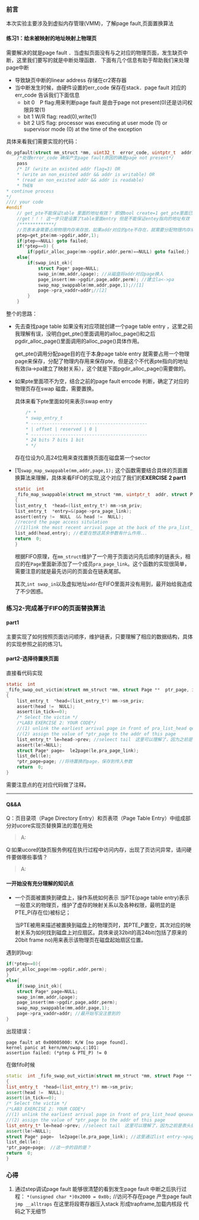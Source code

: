 ### 前言
本次实验主要涉及到虚拟内存管理(VMM)，了解page fault,页面置换算法

#### 练习1：给未被映射的地址映射上物理页　
需要解决的就是page fault ．当虚拟页面没有与之对应的物理页面，发生缺页中断，这里我们要写的就是中断处理函数．
下面有几个信息有助于帮助我们来处理page中断
- 导致缺页中断的linear address 存储在cr2寄存器
- 当中断发生时候，由硬件设置的err_code 保存在stack．page fault 对应的 err_code 告诉我们下面信息
	-  bit 0　P  flag:用来判断page fault 是由于page not present(0)还是访问权限异常(1)
	- bit 1 W/R flag:  read(0),write(1)
	- bit 2 U/S flag: processor was executing at user mode (1) or supervisor mode (0) at the time of the exception

具体来看我们需要实现的代码：
```c
do_pgfault(struct mm_struct *mm, uint32_t  error_code, uintptr_t  addr){
	/*处理error_code 确保产生page fault原因的确是page not present*/
	pass
	/* IF (write an existed addr flag=3) OR
	* (write an non_existed addr && addr is writable) OR
	* (read an non_existed addr && addr is readable)
	* THEN
* continue process
*/
//// your code 
#endif
	// get_pte不能保证table 里面的地址有效？ 即使bool create=1 get_pte里面已经调用了一次alloc_page
	//get！！！ 这一步只是设置了table里面entry 但是不能保证entey指向的地址有效
	/*************/
	//页表本身需要占用物理内存来存放，如果addr对应的pte不存在，就需要分配物理内存来存放pte，之前的理解都不对
	ptep=get_pte(mm->pgdir,addr,1); 
	if(ptep==NULL) goto failed;
	if(*ptep==0) {
		if(pgdir_alloc_page(mm->pgdir,addr,perm)==NULL) goto failed;}
	else{
		if(swap_init_ok){
			struct Page* page=NULL;
			swap_in(mm,addr,&page); //从磁盘将addr对应page换入
			page_insert(mm->pgdir,page,addr,perm); //建立la<->pa
			swap_map_swappable(mm,addr,page,1);//[1]
			page->pra_vaddr=addr;//[2]
		}
	}

```
整个的思路：
- 先去查找page table 如果没有对应项就创建一个page table entry ，这里之前我理解有误，没明白get_pte()里面调用的alloc_page()和之后pgdir_alloc_page()里面调用的alloc_page()具体作用。

	get_pte()调用分配page目的在于本身page table entry 就需要占用一个物理page来保存，分配了物理内存用来保存pte，但是这个不代表pte指向的地址有效(la->pa建立了映射关系），这个就是下面pgdir_alloc_page()需要做的。
- 如果pte里面项不为空，结合之前的page fault errcode 判断，确定了对应的物理页存在swap 磁盘，需要置换。

	具体来看下pte里面如何来表示swap entry
	```c
		/* *
		* swap_entry_t
		* --------------------------------------------
		* | offset | reserved | 0 |
		* --------------------------------------------
		* 24 bits 7 bits 1 bit
		* */
	```
	存在位设为0,高24位用来查找置换页面在磁盘第一个sector
- [1]`swap_map_swappable(mm,addr,page,1);` 这个函数需要结合具体的页面置换算法来理解，具体来看FIFO的实现,这个对应了我们的**EXERCISE 2 part1**
	```c
	static  int
	_fifo_map_swappable(struct mm_struct *mm, uintptr_t  addr, struct Page *page, int  swap_in)
	{
	list_entry_t  *head=(list_entry_t*) mm->sm_priv;
	list_entry_t  *entry=&(page->pra_page_link);
	assert(entry !=  NULL  && head !=  NULL);
	//record the page access situlation
	//(1)link the most recent arrival page at the back of the pra_list_head qeueue.
	list_add(head,entry); //老是在想这其余参数有什么作用．．．
	return  0;
	}
	```

   根据FIFO原理，在`mm_struct`维护了一个用于页面访问先后顺序的链表头，相应的在`Page`里面新添加了一个成员`pra_page_link`。这个函数的实现很简单，需要注意的就是最先访问的页面会在链表尾部。
	
	其次,`int swap_in`以及虚拟地址`addr`在FIFO里面并没有用到，最开始给我造成了不少困惑。

### 练习2-完成基于FIFO的页面替换算法

#### part1
 主要实现了如何按照页面访问顺序，维护链表，只要理解了相应的数据结构，具体的实现参照之前的练习1。
 
#### part2-选择待置换页面
直接看代码实现
```c
static  int
_fifo_swap_out_victim(struct mm_struct *mm, struct Page **  ptr_page, int  in_tick) 
{
	list_entry_t  *head=(list_entry_t*) mm->sm_priv;
	assert(head !=  NULL);
	assert(in_tick==0);
	/* Select the victim */	
	/*LAB3 EXERCISE 2: YOUR CODE*/
	//(1) unlink the earliest arrival page in front of pra_list_head qeueue
	//(2) assign the value of *ptr_page to the addr of this page
	list_entry_t* le=head->prev; //seleect tail　这里可以理解了，因为之前是表头插入，所以新来的总是在表头，删去时间最长的在表尾部
	assert(le!=NULL);
	struct Page* page=  le2page(le,pra_page_link);
	list_del(le);
	*ptr_page=page; //将待置换的page，保存到传入参数
	return  0;
}
```
需要注意点的在对应代码做了注释。

-----------------




#### Q&&A
Q：页目录项（Page Directory Entry）和页表项（Page Table Entry）中组成部分对ucore实现页替换算法的潜在用处
>A: 

Q:如果ucore的缺页服务例程在执行过程中访问内存，出现了页访问异常，请问硬件要做哪些事情？
>A:


#### 一开始没有充分理解的知识点
- 一个页面被置换到硬盘上，操作系统如何表示
当PTE(page table entry)表示一般意义的物理页，维护了虚存的映射关系以及各种权限，最明显的是PTE_P(存在位)被标记；

	当PTE被用来描述被置换到磁盘上的物理页时，其PTE_P置空，其次对应的映射关系为如何找到磁盘上对应扇区。具体来说32bit的高24bit(包括了原来的20bit frame no)用来表示该物理页在磁盘起始扇区位置。

遇到的bug:
```cpp
if(*ptep==0){
pgdir_alloc_page(mm->pgdir,addr,perm);
}
else{
	if(swap_init_ok){
	struct Page* page=NULL;
	swap_in(mm,addr,&page);
	page_insert(mm->pgdir,page,addr,perm);
	swap_map_swappable(mm,addr,page,1);
	page->pra_vaddr=addr; //最开始写没注意到的
}
```
出现错误：

    page fault at 0x00005000: K/W [no page found].
	kernel panic at kern/mm/swap.c:101:
    assertion failed: (*ptep & PTE_P) != 0


在做fifo时候
``` cpp
static  int _fifo_swap_out_victim(struct mm_struct *mm, struct Page **  ptr_page, int  in_tick) //为什么是二级指针
{
list_entry_t  *head=(list_entry_t*) mm->sm_priv;
assert(head !=  NULL);
assert(in_tick==0);
/* Select the victim */
/*LAB3 EXERCISE 2: YOUR CODE*/
//(1) unlink the earliest arrival page in front of pra_list_head qeueue
//(2) assign the value of *ptr_page to the addr of this page
list_entry_t* le=head->prev; //seleect tail　这里可以理解了，因为之前是表头插入，所以新来的总是在表头，删去时间最长的在表尾部
assert(le!=NULL);
struct Page* page=  le2page(le,pra_page_link); //这里通过list entry->page ，但是page里面有两个数据成员类型都是　list_entry_t 使用page_link有什么问题？
list_del(le);
*ptr_page=page;　//这一步的目的是？
return  0;
}
```
### 心得
1. 通过step调试page fault 能够很清楚的看到发生page fault 中断之后执行过程：
` *(unsigned char *)0x2000 = 0x0b; ` //访问不存在page 产生page fault
    ` jmp __alltraps`       在这里将段寄存器压入stack 形成trapframe,加载内核段
    代码之下无细节
